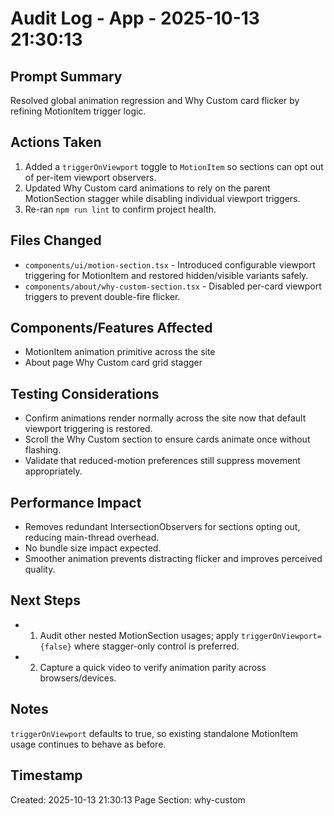 # Audit Log - App - 2025-10-13 21:30:13

## Prompt Summary

Resolved global animation regression and Why Custom card flicker by refining MotionItem trigger logic.

## Actions Taken

1. Added a `triggerOnViewport` toggle to `MotionItem` so sections can opt out of per-item viewport observers.
2. Updated Why Custom card animations to rely on the parent MotionSection stagger while disabling individual viewport triggers.
3. Re-ran `npm run lint` to confirm project health.

## Files Changed

- `components/ui/motion-section.tsx` - Introduced configurable viewport triggering for MotionItem and restored hidden/visible variants safely.
- `components/about/why-custom-section.tsx` - Disabled per-card viewport triggers to prevent double-fire flicker.

## Components/Features Affected

- MotionItem animation primitive across the site
- About page Why Custom card grid stagger

## Testing Considerations

- Confirm animations render normally across the site now that default viewport triggering is restored.
- Scroll the Why Custom section to ensure cards animate once without flashing.
- Validate that reduced-motion preferences still suppress movement appropriately.

## Performance Impact

- Removes redundant IntersectionObservers for sections opting out, reducing main-thread overhead.
- No bundle size impact expected.
- Smoother animation prevents distracting flicker and improves perceived quality.

## Next Steps

- 1. Audit other nested MotionSection usages; apply `triggerOnViewport={false}` where stagger-only control is preferred.
- 2. Capture a quick video to verify animation parity across browsers/devices.

## Notes

`triggerOnViewport` defaults to true, so existing standalone MotionItem usage continues to behave as before.

## Timestamp

Created: 2025-10-13 21:30:13
Page Section: why-custom

